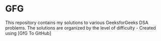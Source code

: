 # GFG
This repository contains my solutions to various GeeksforGeeks DSA problems. The solutions are organized by the level of difficulty - Created using [GfG To GitHub]
